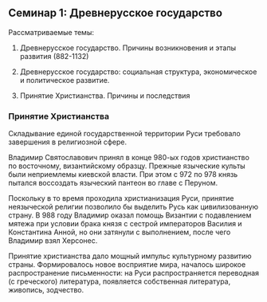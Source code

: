 ## Семинар 1: Древнерусское государство

Рассматриваемые темы:

1. Древнерусское государство. Причины возникновения и этапы развития (882-1132)

2. Древнерусское государство: социальная структура, экономическое и политическое развитие.

3. Принятие Христианства. Причины и последствия

### Принятие Христианства

Складывание единой государственной территории Руси требовало завершения в религиозной сфере.

Владимир Святославович принял в конце 980-ых годов христианство по восточному, византийскому
образцу. Прежные языческие культы были неприемлемы киевской власти. При этом с 972 по 978 князь
пытался воссоздать языческий пантеон во главе с Перуном.

Поскольку в то время проходила христианизация Руси, принятие неязыческой религии позволило бы
выделить Русь как цивилизованную страну. В 988 году Владимир оказал помощь Византии с подавлением
мятежа при условии брака князя с сестрой императоров Василия и Константина Анной, но они затянули с
выполнением, после чего Владимир взял Херсонес.

Принятие христианства дало мощный импульс культурному развитию страны. Формировалось новое
восприятие мира, началось широкое распространение письменности: на Руси распространяется переводная
(с греческого) литература, появляется собственная литература, живопись, зодчество.
